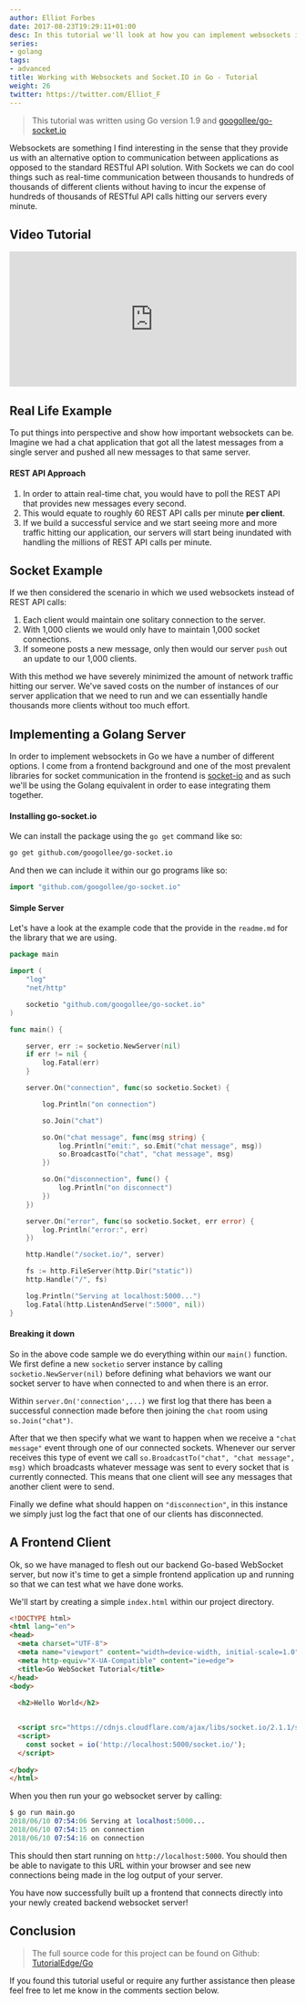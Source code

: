 ```yaml
---
author: Elliot Forbes
date: 2017-08-23T19:29:11+01:00
desc: In this tutorial we'll look at how you can implement websockets in Golang
series:
- golang
tags:
- advanced
title: Working with Websockets and Socket.IO in Go - Tutorial
weight: 26
twitter: https://twitter.com/Elliot_F
---
```


> This tutorial was written using Go version 1.9 and [googollee/go-socket.io](https://github.com/googollee/go-socket.io)

Websockets are something I find interesting in the sense that they provide us with an alternative option to communication between applications as opposed to the standard RESTful API solution. With Sockets we can do cool things such as real-time communication between thousands to hundreds of thousands of different clients without having to incur the expense of hundreds of thousands of RESTful API calls hitting our servers every minute. 

## Video Tutorial

<div style="position:relative;height:0;padding-bottom:47.08%"><iframe src="https://www.youtube.com/embed/ycgCMOWPgiw?ecver=2" style="position:absolute;width:100%;height:100%;left:0" width="765" height="360" frameborder="0" allow="autoplay; encrypted-media" allowfullscreen></iframe></div>

## Real Life Example

To put things into perspective and show how important websockets can be. Imagine we had a chat application that got all the latest messages from a single server and pushed all new messages to that same server.

#### REST API Approach

1. In order to attain real-time chat, you would have to poll the REST API that provides new messages every second. 
1. This would equate to roughly 60 REST API calls per minute **per client**. 
1. If we build a successful service and we start seeing more and more traffic hitting our application, our servers will start being inundated with handling the millions of REST API calls per minute. 

## Socket Example

If we then considered the scenario in which we used websockets instead of REST API calls:

1. Each client would maintain one solitary connection to the server. 
1. With 1,000 clients we would only have to maintain 1,000 socket connections.
1. If someone posts a new message, only then would our server `push` out an update to our 1,000 clients. 

With this method we have severely minimized the amount of network traffic hitting our server. We've saved costs on the number of instances of our server application that we need to run and we can essentially handle thousands more clients without too much effort.

## Implementing a Golang Server

In order to implement websockets in Go we have a number of different options. I come from a frontend background and one of the most prevalent libraries for socket communication in the frontend is [socket-io](https://socket.io/) and as such we'll be using the Golang equivalent in order to ease integrating them together.

#### Installing go-socket.io

We can install the package using the `go get` command like so:

```bash
go get github.com/googollee/go-socket.io
```

And then we can include it within our go programs like so:

```go
import "github.com/googollee/go-socket.io"
```

#### Simple Server

Let's have a look at the example code that the provide in the `readme.md` for the library that we are using. 

```go
package main

import (
	"log"
	"net/http"

	socketio "github.com/googollee/go-socket.io"
)

func main() {

	server, err := socketio.NewServer(nil)
	if err != nil {
		log.Fatal(err)
	}

	server.On("connection", func(so socketio.Socket) {

		log.Println("on connection")

		so.Join("chat")

		so.On("chat message", func(msg string) {
			log.Println("emit:", so.Emit("chat message", msg))
			so.BroadcastTo("chat", "chat message", msg)
		})

		so.On("disconnection", func() {
			log.Println("on disconnect")
		})
	})

	server.On("error", func(so socketio.Socket, err error) {
		log.Println("error:", err)
	})

	http.Handle("/socket.io/", server)

	fs := http.FileServer(http.Dir("static"))
	http.Handle("/", fs)

	log.Println("Serving at localhost:5000...")
	log.Fatal(http.ListenAndServe(":5000", nil))
}

```

#### Breaking it down

So in the above code sample we do everything within our `main()` function. We first define a new `socketio` server instance by calling `socketio.NewServer(nil)` before defining what behaviors we want our socket server to have when connected to and when there is an error.

Within `server.On('connection',...)` we first log that there has been a successful connection made before then joining the `chat` room using `so.Join("chat")`.

After that we then specify what we want to happen when we receive a `"chat message"` event through one of our connected sockets. Whenever our server receives this type of event we call `so.BroadcastTo("chat", "chat message", msg)` which broadcasts whatever message was sent to every socket that is currently connected. This means that one client will see any messages that another client were to send.

Finally we define what should happen on `"disconnection"`, in this instance we simply just log the fact that one of our clients has disconnected. 

## A Frontend Client

Ok, so we have managed to flesh out our backend Go-based WebSocket server, but now it's time to get a simple frontend application up and running so that we can test what we have done works. 

We'll start by creating a simple `index.html` within our project directory. 

```html
<!DOCTYPE html>
<html lang="en">
<head>
  <meta charset="UTF-8">
  <meta name="viewport" content="width=device-width, initial-scale=1.0">
  <meta http-equiv="X-UA-Compatible" content="ie=edge">
  <title>Go WebSocket Tutorial</title>
</head>
<body>
  
  <h2>Hello World</h2>


  <script src="https://cdnjs.cloudflare.com/ajax/libs/socket.io/2.1.1/socket.io.js"></script>
  <script>
    const socket = io('http://localhost:5000/socket.io/');
  </script>
        
</body>
</html>
```

When you then run your go websocket server by calling:

```s
$ go run main.go
2018/06/10 07:54:06 Serving at localhost:5000...
2018/06/10 07:54:15 on connection
2018/06/10 07:54:16 on connection
```

This should then start running on `http://localhost:5000`. You should then be able to navigate to this URL within your browser and see new connections being made in the log output of your server. 

You have now successfully built up a frontend that connects directly into your newly created backend websocket server! 

## Conclusion

> The full source code for this project can be found on Github: [TutorialEdge/Go](https://github.com/TutorialEdge/Go/tree/master/go-websocket-tutorial)

If you found this tutorial useful or require any further assistance then please feel free to let me know in the comments section below.